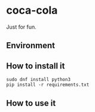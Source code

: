# coca-cola

Just for fun.

## Environment

## How to install it

```shell
sudo dnf install python3
pip install -r requirements.txt
```

## How to use it